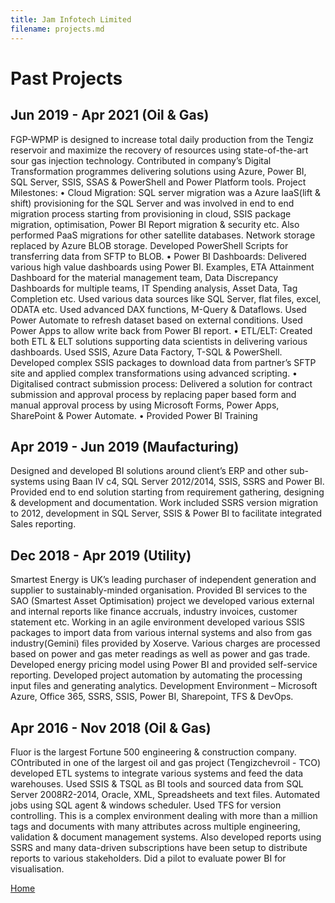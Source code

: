 ```yaml
---
title: Jam Infotech Limited
filename: projects.md
---
```


# Past Projects

## Jun 2019 - Apr 2021 (Oil & Gas)

FGP-WPMP is designed to increase total daily production from the Tengiz reservoir and maximize the recovery of resources using state-of-the-art sour gas injection technology. Contributed in company’s Digital Transformation programmes delivering solutions using Azure, Power BI, SQL Server, SSIS, SSAS & PowerShell and Power Platform tools.
Project Milestones: 
• Cloud Migration: SQL server migration was a Azure IaaS(lift & shift) provisioning for the SQL Server and was involved in end to end migration process starting from provisioning in cloud, SSIS package migration, optimisation, Power BI Report migration & security etc. Also performed PaaS migrations for other satellite databases. Network storage replaced by Azure BLOB storage. Developed PowerShell Scripts for transferring data from SFTP to BLOB.
• Power BI Dashboards: Delivered various high value dashboards using Power BI. Examples, ETA Attainment Dashboard for the material management team, Data Discrepancy Dashboards for multiple teams, IT Spending analysis, Asset Data, Tag Completion etc. Used various data sources like SQL Server, flat files, excel, ODATA etc. Used advanced DAX functions, M-Query & Dataflows. Used Power Automate to refresh dataset based on external conditions. Used Power Apps to allow write back from Power BI report. 
• ETL/ELT: Created both ETL & ELT solutions supporting data scientists in delivering various dashboards. Used SSIS, Azure Data Factory, T-SQL & PowerShell. Developed complex SSIS packages to download data from partner’s SFTP site and applied complex transformations using advanced scripting. 
• Digitalised contract submission process: Delivered a solution for contract submission and approval process by replacing paper based form and manual approval process by using Microsoft Forms, Power Apps, SharePoint & Power Automate. 
• Provided Power BI Training


## Apr 2019 - Jun 2019 (Maufacturing)

Designed and developed BI solutions around client’s ERP and other sub-systems using Baan IV c4, SQL Server 2012/2014, SSIS, SSRS and Power BI. Provided end to end solution starting from requirement gathering, designing & development and documentation. Work included SSRS version migration to 2012, development in SQL Server, SSIS & Power BI to facilitate integrated Sales reporting.


## Dec 2018 - Apr 2019 (Utility)

Smartest Energy is UK’s leading purchaser of independent generation and supplier to sustainably-minded organisation. Provided BI services to the SAO (Smartest Asset Optimisation) project we developed various external and internal reports like finance accruals, industry invoices, customer statement etc. Working in an agile environment developed various SSIS packages to import data from various internal systems and also from gas industry(Gemini) files provided by Xoserve. Various charges are processed based on power and gas meter readings as well as power and gas trade. Developed energy pricing model using Power BI and provided self-service reporting. Developed project automation by automating the processing input files and generating analytics. Development Environment – Microsoft Azure, Office 365, SSRS, SSIS, Power BI, Sharepoint, TFS & DevOps.

## Apr 2016 - Nov 2018 (Oil & Gas)
Fluor is the largest Fortune 500 engineering & construction company. COntributed in one of the largest oil and gas project (Tengizchevroil - TCO) developed ETL systems to integrate various systems and feed the data warehouses. Used SSIS & TSQL as BI tools and sourced data from SQL Server 2008R2-2014, Oracle, XML, Spreadsheets and text files. Automated jobs using SQL agent & windows scheduler. Used TFS for version controlling. This is a complex environment dealing with more than a million tags and documents with many attributes across multiple engineering, validation & document management systems. Also developed reports using SSRS and many data-driven subscriptions have been setup to distribute reports to various stakeholders. Did a pilot to evaluate power BI for visualisation.

[Home](index)
